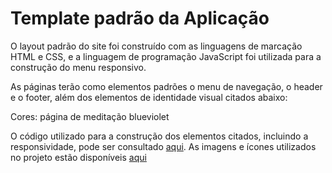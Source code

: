 # Template padrão da Aplicação

O layout padrão do site foi construído com as linguagens de marcação HTML e CSS, e a linguagem de programação JavaScript foi utilizada para a construção do menu responsivo.

As páginas terão como elementos padrões o menu de navegação, o header e o footer, além dos elementos de identidade visual citados abaixo:

Cores: página de meditação blueviolet

O código utilizado para a construção dos elementos citados, incluindo a responsividade, pode ser consultado [aqui](/codigo-fonte). As imagens e ícones utilizados no projeto estão disponíveis [aqui](/codigo-fonte/meditacao-guiada/img)

